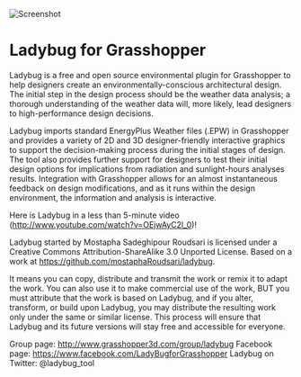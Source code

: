 ![Screenshot](http://api.ning.com/files/UAWGUe-OfSQs1F6H5cmsbo2N7IoZYaBtFjk46TXrIquS4SRKHdG-deTfkeczEvqqykEHRIXCH41qDiJvw6FvabDItFPvTabd/ladybug.jpg)

Ladybug for Grasshopper
========================================
Ladybug is a free and open source environmental plugin for Grasshopper to help designers create an environmentally-conscious architectural design.  The initial step in the design process should be the weather data analysis; a thorough understanding of the weather data will, more likely, lead designers to high-performance design decisions.

Ladybug imports standard EnergyPlus Weather files (.EPW) in Grasshopper and provides a variety of 2D and 3D designer-friendly interactive graphics to support the decision-making process during the initial stages of design. The tool also provides further support for designers to test their initial design options for implications from radiation and sunlight-hours analyses results. Integration with Grasshopper allows for an almost instantaneous feedback on design modifications, and as it runs within the design environment, the information and analysis is interactive.


Here is Ladybug in a less than 5-minute video (http://www.youtube.com/watch?v=OEjwAyC2l_0)!


Ladybug started by Mostapha Sadeghipour Roudsari is licensed under a Creative Commons Attribution-ShareAlike 3.0 Unported License. Based on a work at https://github.com/mostaphaRoudsari/ladybug.
	
It means you can copy, distribute and transmit the work or remix it to adapt the work. You can also use it to make commercial use of the work, BUT you must attribute that the work is based on Ladybug, and if you alter, transform, or build upon Ladybug, you may distribute the resulting work only under the same or similar license. This process will ensure that Ladybug and its future versions will stay free and accessible for everyone.

Group page: http://www.grasshopper3d.com/group/ladybug
Facebook page: https://www.facebook.com/LadyBugforGrasshopper
Ladybug on Twitter: @ladybug_tool
